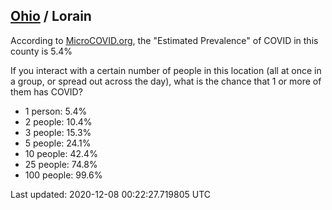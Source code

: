 
## [Ohio](/united-states/ohio) / Lorain

According to [MicroCOVID.org](http://microcovid.org),
the "Estimated Prevalence" of COVID in this county is 5.4%

If you interact with a certain number of people in this location
(all at once in a group, or spread out across the day), what is the chance that
1 or more of them has COVID?

- 1 person: 5.4%
- 2 people: 10.4%
- 3 people: 15.3%
- 5 people: 24.1%
- 10 people: 42.4%
- 25 people: 74.8%
- 100 people: 99.6%

Last updated: 2020-12-08 00:22:27.719805 UTC
